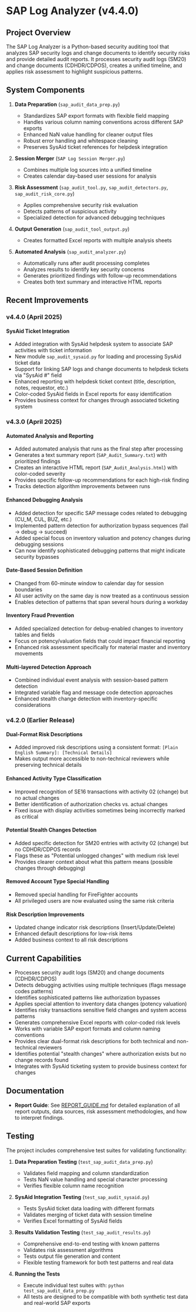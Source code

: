 # SAP Log Analyzer (v4.4.0)

## Project Overview

The SAP Log Analyzer is a Python-based security auditing tool that analyzes SAP security logs and change documents to identify security risks and provide detailed audit reports. It processes security audit logs (SM20) and change documents (CDHDR/CDPOS), creates a unified timeline, and applies risk assessment to highlight suspicious patterns.

## System Components

1. **Data Preparation** (`sap_audit_data_prep.py`)
   - Standardizes SAP export formats with flexible field mapping
   - Handles various column naming conventions across different SAP exports
   - Enhanced NaN value handling for cleaner output files
   - Robust error handling and whitespace cleaning
   - Preserves SysAid ticket references for helpdesk integration

2. **Session Merger** (`SAP Log Session Merger.py`)
   - Combines multiple log sources into a unified timeline
   - Creates calendar day-based user sessions for analysis

3. **Risk Assessment** (`sap_audit_tool.py`, `sap_audit_detectors.py`, `sap_audit_risk_core.py`)
   - Applies comprehensive security risk evaluation
   - Detects patterns of suspicious activity
   - Specialized detection for advanced debugging techniques

4. **Output Generation** (`sap_audit_tool_output.py`)
   - Creates formatted Excel reports with multiple analysis sheets

5. **Automated Analysis** (`sap_audit_analyzer.py`)
   - Automatically runs after audit processing completes
   - Analyzes results to identify key security concerns
   - Generates prioritized findings with follow-up recommendations
   - Creates both text summary and interactive HTML reports

## Recent Improvements

### v4.4.0 (April 2025)

#### SysAid Ticket Integration
- Added integration with SysAid helpdesk system to associate SAP activities with ticket information
- New module `sap_audit_sysaid.py` for loading and processing SysAid ticket data
- Support for linking SAP logs and change documents to helpdesk tickets via "SysAid #" field
- Enhanced reporting with helpdesk ticket context (title, description, notes, requestor, etc.)
- Color-coded SysAid fields in Excel reports for easy identification
- Provides business context for changes through associated ticketing system

### v4.3.0 (April 2025)

#### Automated Analysis and Reporting
- Added automated analysis that runs as the final step after processing
- Generates a text summary report (`SAP_Audit_Summary.txt`) with prioritized findings
- Creates an interactive HTML report (`SAP_Audit_Analysis.html`) with color-coded severity
- Provides specific follow-up recommendations for each high-risk finding
- Tracks detection algorithm improvements between runs

#### Enhanced Debugging Analysis
- Added detection for specific SAP message codes related to debugging (CU_M, CUL, BUZ, etc.)
- Implemented pattern detection for authorization bypass sequences (fail → debug → succeed)
- Added special focus on inventory valuation and potency changes during debugging sessions
- Can now identify sophisticated debugging patterns that might indicate security bypasses

#### Date-Based Session Definition
- Changed from 60-minute window to calendar day for session boundaries
- All user activity on the same day is now treated as a continuous session
- Enables detection of patterns that span several hours during a workday

#### Inventory Fraud Prevention
- Added specialized detection for debug-enabled changes to inventory tables and fields
- Focus on potency/valuation fields that could impact financial reporting
- Enhanced risk assessment specifically for material master and inventory movements

#### Multi-layered Detection Approach
- Combined individual event analysis with session-based pattern detection
- Integrated variable flag and message code detection approaches
- Enhanced stealth change detection with inventory-specific considerations

### v4.2.0 (Earlier Release)

#### Dual-Format Risk Descriptions
- Added improved risk descriptions using a consistent format: `[Plain English Summary]: [Technical Details]`
- Makes output more accessible to non-technical reviewers while preserving technical details

#### Enhanced Activity Type Classification
- Improved recognition of SE16 transactions with activity 02 (change) but no actual changes
- Better identification of authorization checks vs. actual changes
- Fixed issue with display activities sometimes being incorrectly marked as critical

#### Potential Stealth Changes Detection
- Added specific detection for SM20 entries with activity 02 (change) but no CDHDR/CDPOS records
- Flags these as "Potential unlogged changes" with medium risk level
- Provides clearer context about what this pattern means (possible changes through debugging)

#### Removed Account Type Special Handling
- Removed special handling for FireFighter accounts
- All privileged users are now evaluated using the same risk criteria

#### Risk Description Improvements
- Updated change indicator risk descriptions (Insert/Update/Delete)
- Enhanced default descriptions for low-risk items
- Added business context to all risk descriptions

## Current Capabilities

- Processes security audit logs (SM20) and change documents (CDHDR/CDPOS)
- Detects debugging activities using multiple techniques (flags message codes patterns)
- Identifies sophisticated patterns like authorization bypasses
- Applies special attention to inventory data changes (potency valuation)
- Identifies risky transactions sensitive field changes and system access patterns
- Generates comprehensive Excel reports with color-coded risk levels
- Works with variable SAP export formats and column naming conventions
- Provides clear dual-format risk descriptions for both technical and non-technical reviewers
- Identifies potential "stealth changes" where authorization exists but no change records found
- Integrates with SysAid ticketing system to provide business context for changes

## Documentation

- **Report Guide**: See [REPORT_GUIDE.md](REPORT_GUIDE.md) for detailed explanation of all report outputs, data sources, risk assessment methodologies, and how to interpret findings.

## Testing

The project includes comprehensive test suites for validating functionality:

1. **Data Preparation Testing** (`test_sap_audit_data_prep.py`)
   - Validates field mapping and column standardization
   - Tests NaN value handling and special character processing
   - Verifies flexible column name recognition

2. **SysAid Integration Testing** (`test_sap_audit_sysaid.py`)
   - Tests SysAid ticket data loading with different formats
   - Validates merging of ticket data with session timeline
   - Verifies Excel formatting of SysAid fields

3. **Results Validation Testing** (`test_sap_audit_results.py`)
   - Comprehensive end-to-end testing with known patterns
   - Validates risk assessment algorithms
   - Tests output file generation and content
   - Flexible testing framework for both test patterns and real data

4. **Running the Tests**
   - Execute individual test suites with: `python test_sap_audit_data_prep.py`
   - All tests are designed to be compatible with both synthetic test data and real-world SAP exports
